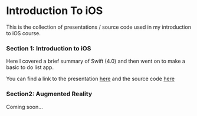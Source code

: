# Introduction To iOS

This is the collection of presentations / source code used in my introduction to iOS course.


### Section 1: Introduction to iOS
Here I covered a brief summary of Swift (4.0) and then went on to make a basic to do list app.

You can find a link to the presentation [here](https://github.com/jaylees14/IntroToiOS/blob/master/01%20-%20Introduction.pdf) and the source code [here](https://github.com/jaylees14/IntroToiOS/tree/master/Introduction-Final)


### Section2: Augmented Reality
Coming soon...
